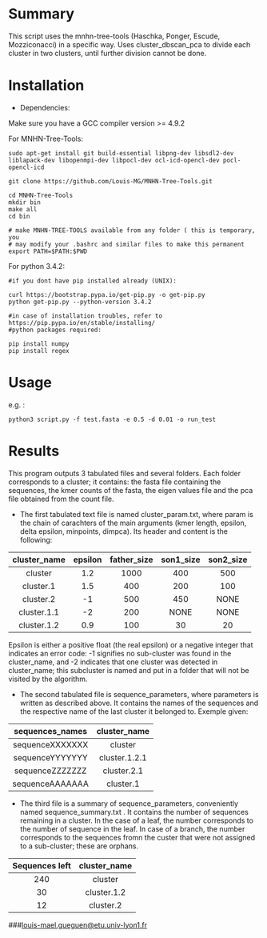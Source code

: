 # Summary

This script uses the mnhn-tree-tools (Haschka, Ponger, Escude, Mozziconacci) in a specific way. Uses cluster_dbscan_pca to divide each cluster in two clusters, until further 
division cannot be done. 

# Installation

* Dependencies:

Make sure you have a GCC compiler version >= 4.9.2

For MNHN-Tree-Tools:

```
sudo apt-get install git build-essential libpng-dev libsdl2-dev liblapack-dev libopenmpi-dev libpocl-dev ocl-icd-opencl-dev pocl-opencl-icd

git clone https://github.com/Louis-MG/MNHN-Tree-Tools.git

cd MNHN-Tree-Tools
mkdir bin
make all
cd bin

# make MNHN-TREE-TOOLS available from any folder ( this is temporary, you
# may modify your .bashrc and similar files to make this permanent
export PATH=$PATH:$PWD
```

For python 3.4.2:

```
#if you dont have pip installed already (UNIX):

curl https://bootstrap.pypa.io/get-pip.py -o get-pip.py
python get-pip.py --python-version 3.4.2

#in case of installation troubles, refer to https://pip.pypa.io/en/stable/installing/
#python packages required:

pip install numpy
pip install regex
```
# Usage

e.g. :
``` 
python3 script.py -f test.fasta -e 0.5 -d 0.01 -o run_test
```

# Results

This program outputs 3 tabulated files and several folders. Each folder corresponds to a cluster; it contains: the fasta file 
containing the sequences, the kmer counts of the fasta, the eigen values file and the pca file obtained from the count file. 

* The first tabulated text file is named cluster_param.txt, where param is the chain of carachters of the main arguments (kmer length, 
epsilon, delta epsilon, minpoints, dimpca). Its header and content is the following:

|cluster_name|epsilon|father_size|son1_size|son2_size|
|:----------:|:-----:|:---------:|:-------:|:-------:|
|cluster|1.2|1000|400|500|
|cluster.1|1.5|400|200|100|	
|cluster.2|-1|500|450|NONE|
|cluster.1.1|-2|200|NONE|NONE|
|cluster.1.2|0.9|100|30|20|

Epsilon  is either a positive float (the real epsilon) or a negative integer that indicates an error code: -1 signifies no sub-cluster 
was found in the cluster_name, and -2 indicates that one cluster was detected in cluster_name; this subcluster is named and put in a 
folder that will not be visited by the algorithm. 

* The second tabulated file is sequence_parameters, where parameters is written as described above. It contains the names of the 
sequences and the respective name of the last cluster it belonged to. Exemple given:

|sequences_names|cluster_name|
|:-------------:|:-----:|
|sequenceXXXXXXX|cluster|
|sequenceYYYYYYY|cluster.1.2.1|
|sequenceZZZZZZZ|cluster.2.1|
|sequenceAAAAAAA|cluster.1|

* The third file is a summary of sequence_parameters, conveniently named sequence_summary.txt . It contains the number of sequences 
remaining in a cluster. In the case of a leaf, the number corresponds to the number of sequence in the leaf. In case of a branch, the 
number corresponds to the sequences fromn the custer that were not assigned to a sub-cluster; these are orphans.  

|Sequences left|cluster_name|
|:-:|:--------:|
|240|cluster|
|30|cluster.1.2|
|12|cluster.2|


###louis-mael.gueguen@etu.univ-lyon1.fr
